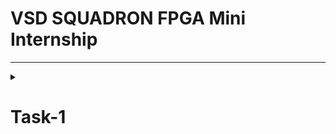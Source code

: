 # VSD SQUADRON FPGA Mini Internship 
---
<details>
  <summary> 
    
# Task-1 
  </summary>
  
  <details>
  <summary> 
    
# Objective:
  </summary>
               
Participants are expected to understand and document the provided Verilog code, create the necessary PCF file, and integrate the design with the VSDSquadron FPGA Mini board using the provided datasheet.
</details>
<details>
  <summary> 
        
# Step 1 Understanding the Verilog Code
  </summary>

 This is the Verilog code link- https://github.com/thesourcerer8/VSDSquadron_FM/blob/main/led_blue/top.v 
Remove the first # while using


 ```bash
  #module top (
  output wire led_red  , 
  output wire led_blue , 
  output wire led_green , 
  input wire hw_clk, 
  output wire testwire
);

  wire        int_osc            ;
  reg  [27:0] frequency_counter_i;

  assign testwire = frequency_counter_i[5];
 
  always @(posedge int_osc) begin
    frequency_counter_i <= frequency_counter_i + 1'b1;
  end

  SB_HFOSC #(.CLKHF_DIV ("0b10")) u_SB_HFOSC ( .CLKHFPU(1'b1), .CLKHFEN(1'b1), .CLKHF(int_osc));

  SB_RGBA_DRV RGB_DRIVER (
    .RGBLEDEN(1'b1                                            ),
    .RGB0PWM (1'b0), // red
    .RGB1PWM (1'b0), // green
    .RGB2PWM (1'b1), // blue
    .CURREN  (1'b1                                            ),
    .RGB0    (led_red                                       ), 
    .RGB1    (led_green                                       ),
    .RGB2    (led_blue                                        )
  );
  defparam RGB_DRIVER.RGB0_CURRENT = "0b000001";
  defparam RGB_DRIVER.RGB1_CURRENT = "0b000001";
  defparam RGB_DRIVER.RGB2_CURRENT = "0b000001";

endmodule
```
---
Now let us understand what is it

```bash
1. This Verilog module, named "top", is designed for a FPGA board
   We have the Outputs 
2. "led_red, led_blue, led_green": Control an RGB LED.
3. "testwire": Outputs a signal derived from an internal counter.
4. the "int_osc" is the Internal Oscillator output.
   And as well as Inputs
5. "hw_clk": An external hardware oscillator
6. "frequency_counter_i"is a counter that increments on every internal clock cycle.
7. There is a High Frequency Internal Oscillator, That is "SB_HFOSC"
8. The function "0b10" Divides the base clock by 4, that is, divides 48MHz by 4, to give 12MHz
9. There is a RGB led driver "SB_RGBA_DRV"
10. There are few PWM input too
"RGB0PWM = 0" → Red LED OFF
"RGB1PWM = 0" → Green LED OFF
"RGB2PWM = 1" → Blue LED ON
"defparam" sets the lowest brightness (Default Parameters)
There is also a code line stating the RGB numbers-
RGB0 → led_red
RGB1 → led_green
RGB2 → led_blue
 ```
# Now what is the Purpose of the Module?
~Generates an internal clock using an FPGA’s high-frequency oscillator (SB_HFOSC).
~Implements a 28-bit counter to create a lower-frequency signal.
~Drives an RGB LED using the SB_RGBA_DRV hardware block.
~Outputs a test signal (testwire) from the counter’s 5th bit, creating a low-frequency square wave.

# Description of internal logic and oscillator 
```bash
"SB_HFOSC" is an Internal Oscillator

SB_HFOSC #(.CLKHF_DIV ("0b10")) u_SB_HFOSC ( 
 .CLKHFPU(1'b1), 
 .CLKHFEN(1'b1), 
 .CLKHF(int_osc)
 ) ;

SB_HFOSC is a built-in FPGA high-frequency oscillator.
CLKHF_DIV = "0b10" sets the oscillator frequency to 12 MHz (48 MHz ÷ 4).
The output int_osc is the clock signal used in the module.
There is a Frequency counter too
A 28-bit counter (frequency_counter_i) increments on every positive clock edge.
Since int_osc is 12 MHz, the counter increases every 83.3 ns.
testwire toggles at ~187.5 kHz, acting as a test signal.
 ```
# What is the Functionality of the RGB LED Driver and Relationship to Outputs
First let us check waht is the RGB LED driver here
```bash

  SB_RGBA_DRV RGB_DRIVER (
    .RGBLEDEN(1'b1),
    .RGB0PWM (1'b0), 
    .RGB1PWM (1'b0),
    .RGB2PWM (1'b1),
    .CURREN  (1'b1),
    .RGB0    (led_red), 
    .RGB1    (led_green),
    .RGB2    (led_blue)
  );
  defparam RGB_DRIVER.RGB0_CURRENT = "0b000001";
  defparam RGB_DRIVER.RGB1_CURRENT = "0b000001";
  defparam RGB_DRIVER.RGB2_CURRENT = "0b000001";

endmodule


Here you can see that there is a driver, "SB_RGBA_DRV"
This is a special hardware block that directly drives an RGB LED.
RGBLEDEN = 1'b1 enables the driver.
PWM Inputs
RGB0PWM = 0 - Red LED OFF
RGB1PWM = 0 - Green LED OFF
RGB2PWM = 1 - Blue LED ON
Outputs
RGB0 → led_red
RGB1 → led_green
RGB2 → led_blue
These connect to the actual LED pins.
Check the 
Sets the current (brightness) for each LED color.
0b000001 = low brightness.
The Blue LED (led_blue) is always ON, while Red and Green are OFF.
The LED pins (led_red, led_green, led_blue) directly connect to the RGB LED hardware.
TIP-Modifying RGBxPWM dynamically could change the LED color.
```
Wanted the table for the functionality??
Here you go
![image](https://github.com/user-attachments/assets/2c5673c4-0e2a-424f-8845-3fb1efb36ba2)

</details>

<details>
  <summary>
    
# Step 2: Creating the PCF File
  </summary>
  
  Access the PCF file from the provided link: https://github.com/thesourcerer8/VSDSquadron_FM/blob/main/led_blue/VSDSquadronFM.pcf
  This the code
  ```bash
set_io  led_red	39
set_io  led_blue 40
set_io  led_green 41
set_io  hw_clk 20
set_io  testwire 17
```
# What does it say?
set_io → Assigns a Verilog signal to a specific physical FPGA pin.
<led_blue> (example) → The name of the signal in the Verilog code.
<40> (example) → The pin number
```bash
Name of Signal   Pin number     Functionality
led_red	           39	        Red LED output
led_blue	   40	        Blue LED output
led_green	   41	        Green LED output
hw_clk	           20	        External hardware clock input
testwire	   17	        Test signal output
```
The pin mappings are connected to the chip.

```
Pin	Signal	  Function in Verilog	          Function in Hardware
39	led_red	         Controls red LED	          Red LED output
40	led_blue	 Controls blue LED	          Blue LED output (Always ON)
41	led_green	 Controls green LED	          Green LED output (OFF)
20	hw_clk	         Unused in Verilog	          Reserved for external clock
17	testwire	 Outputs a slow test signal	  Debugging pin
```
# What does it Imply?
**The blue LED is always on (1'b1).**

**The red and green LEDs are off (1'b0).**

**The design uses an internal oscillator, so hw_clk is unused.**

**Test Wire outputs a debugging signal that can be checked with an oscilloscope.**

# Creating a PCF file
Access the pcf file from the attachments, They are working in my board successfully.
</details>

<details>
  <summary> 
    
# Step-3 Implement in VSDsquadron board 
  </summary>

  First lets check the Blue project
   Refer to the Datasheet to upload it. these are the results
   ---
   ![image](https://github.com/user-attachments/assets/ac9cc3ea-309f-4a08-95ec-8950bc8f115b)
The Blue LED is ON 

# Now lets check my own project
These were the stunning results
---
I had a hard time taking the photos of the superfast blinker

# first 0.5 second
![image](https://github.com/user-attachments/assets/9ee41d0a-8c31-4d53-a3eb-8b59579aa71d)

# The red led is on

# Immediately, 
![image](https://github.com/user-attachments/assets/f275b34b-bbc4-4358-a114-b8cc4f4fa038)

# The blue is on

 **And this continues**

</details>

</details>

